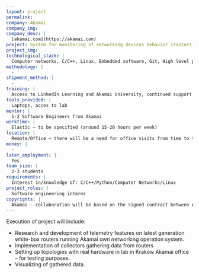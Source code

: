 ```yaml
---
layout: project
permalink:
company: Akamai
company_img:
company_desc: |
  [akamai.com](https://akamai.com)
project: System for monitoring of networking devices behavior (routers) in modern network topologies (spine-leaf architecture)
project_img:
technological_stack: |
  Computer networks, C/C++, Linux, Embedded software, Git, High level programming languages for visualization
methodology: |
  -
shipment_method: |
  -
training: |
  Access to LinkedIn Learning and Akamai University, continued support from senior
tools_provided: |
  Laptops, acces to lab
mentor: |
  1-2 Software Engineers from Akamai
worktime: |
  Elastic – to be specified (around 15-20 hours per week)
location: |
  Remote/Office – there will be a need for office visits from time to time
money: |
  -
later_employment: |
  Yes
team_size: |
  2-3 students
requirements: |
  Interest in/knowledge of: C/C++/Python/Computer Networks/Linux
project_roles: |
  Software engineering interns
copyrights: |
  Akamai - collaboration will be based on the signed contract between Akamai and students
---
```

Execution of project will include:
- Research and development of telemetry features on latest generation white-box routers running Akamai own networking operation system.
- Implementation of collectors gathering data from routers
- Setting up topologies with real hardware in lab in Kraków Akamai office – for testing purposes.
- Visualizing of gathered data.

